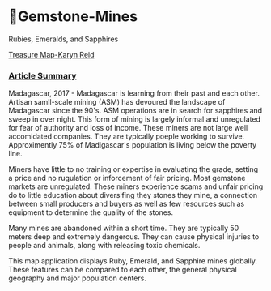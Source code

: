 #  :gem:Gemstone-Mines
Rubies, Emeralds, and Sapphires

[Treasure Map-Karyn Reid](https://github.com/reidka2909/Gemstone-Mines.git)

### [Article Summary](https://www.iied.org/sapphire-mines-become-forests) 
<p> Madagascar, 2017 - Madagascar is learning from their past and each other. Artisan samll-scale mining (ASM) has devoured the landscape of Madagascar
since the 90's. ASM operations are in search for sapphires and sweep in over night. This form of mining is largely informal and unregulated for fear 
of authority and loss of income. These miners are not large well accomidated companies. They are typically poeple working to survive. Approximently 
75% of Madigascar's population is living below the poverty line. </p>

<p> Miners have little to no training or expertise in evaluating the grade, setting a price and no rugulation or inforcement of fair pricing. Most gemstone 
markets are unregulated. These miners experience scams and unfair pricing do to little education about diversifing they stones they mine, a connection between 
small producers and buyers as well as few resources such as equipment to determine the quality of the stones. </p>
  
<p> Many mines are abandoned within a short time. They are typically 50 meters deep and extremely dangerous. They can cause physical injuries to people and
 animals, along with releasing toxic chemicals.</p>

<p> This map application displays Ruby, Emerald, and Sapphire mines globally. These features can be compared to each other, the general physical geography and
 major population centers. 
</p>
